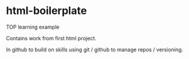 # html-boilerplate
TOP learning example

Contains work from first html project. 

In github to build on skills using git / github to manage repos / versioning.